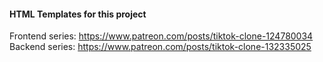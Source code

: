 #### HTML Templates for this project
Frontend series: https://www.patreon.com/posts/tiktok-clone-124780034<br>
Backend series: https://www.patreon.com/posts/tiktok-clone-132335025
